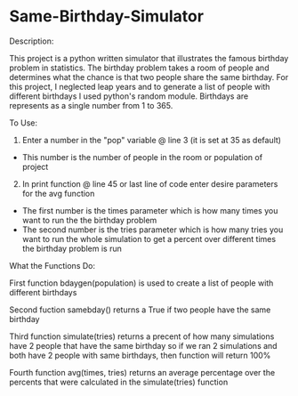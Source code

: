 # Same-Birthday-Simulator
Description:

This project is a python written simulator that illustrates the famous birthday problem in statistics.
The birthday problem takes a room of people and determines what the chance is that two people share 
the same birthday. For this project, I neglected leap years and to generate a list of people with different
birthdays I used python's random module. Birthdays are represents as a single number from 1 to 365.

To Use:
1. Enter a number in the "pop" variable @ line 3 (it is set at 35 as default)
  - This number is the number of people in the room or population of project

2. In print function @ line 45 or last line of code enter desire parameters for the avg function
  - The first number is the times parameter which is how many times you want to run the the birthday problem
  - The second number is the tries parameter which is how many tries you want to run the whole simulation to 
    get a percent over different times the birthday problem is run

What the Functions Do:

First function bdaygen(population) is used to create a list of people with different birthdays

Second fuction samebday() returns a True if two people have the same birthday

Third function simulate(tries) returns a precent of how many simulations have 2 people that have the same
  birthday so if we ran 2 simulations and both have 2 people with same birthdays, then function will return 100%

Fourth function avg(times, tries) returns an average percentage over the percents that were calculated in the
  simulate(tries) function 
  
